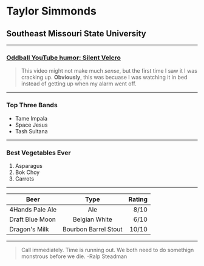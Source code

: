# Taylor Simmonds
## Southeast Missouri State University
------
### [Oddball YouTube humor: Silent Velcro](https://www.youtube.com/results?search_query=how+to+use+velcro+without+sound) 
> This video might not make much *sense*, but the first time I saw it I was cracking up. **Obviously**, this was becuase I was watching it in bed instead of getting up when my alarm went off.
------
### Top Three Bands 
  * Tame Impala 
  * Space Jesus 
  * Tash Sultana 
------

### Best Vegetables Ever
  1. Asparagus
  2. Bok Choy
  3. Carrots
------


| Beer        | Type           | Rating  |
| ------------- |:-------------:| -----:|
| 4Hands Pale Ale      | Ale | 8/10 |
| Draft Blue Moon      | Belgian White      |   6/10 |
| Dragon's Milk | Bourbon Barrel Stout      |    10/10 |
------

> Call immediately. Time is running out. We both need to do somethign monstrous before we die. -Ralp Steadman